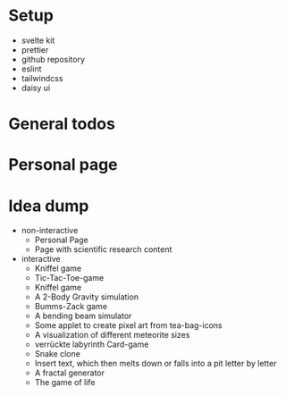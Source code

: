 # Setup

- svelte kit
- prettier
- github repository
- eslint
- tailwindcss
- daisy ui

# General todos

# Personal page

# Idea dump

- non-interactive
  - Personal Page
  - Page with scientific research content
- interactive
  - Kniffel game
  - Tic-Tac-Toe-game
  - Kniffel game
  - A 2-Body Gravity simulation
  - Bumms-Zack game
  - A bending beam simulator
  - Some applet to create pixel art from tea-bag-icons
  - A visualization of different meteorite sizes
  - verrückte labyrinth Card-game
  - Snake clone
  - Insert text, which then melts down or falls into a pit letter by letter
  - A fractal generator
  - The game of life
